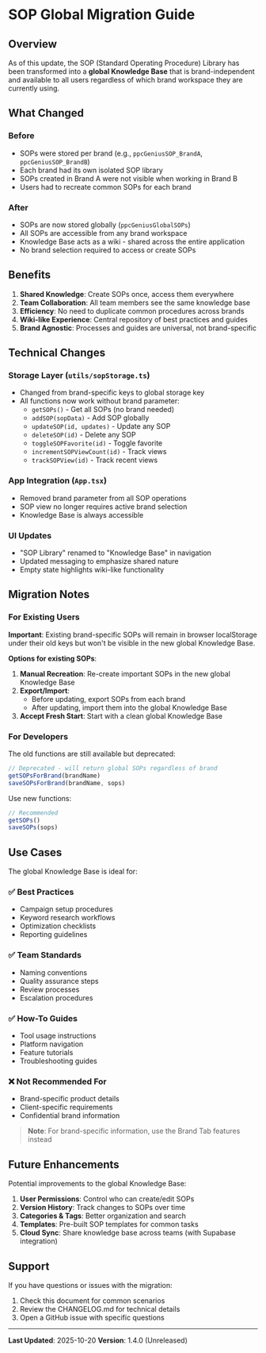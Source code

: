 # SOP Global Migration Guide

## Overview

As of this update, the SOP (Standard Operating Procedure) Library has been transformed into a **global Knowledge Base** that is brand-independent and available to all users regardless of which brand workspace they are currently using.

## What Changed

### Before
- SOPs were stored per brand (e.g., `ppcGeniusSOP_BrandA`, `ppcGeniusSOP_BrandB`)
- Each brand had its own isolated SOP library
- SOPs created in Brand A were not visible when working in Brand B
- Users had to recreate common SOPs for each brand

### After
- SOPs are now stored globally (`ppcGeniusGlobalSOPs`)
- All SOPs are accessible from any brand workspace
- Knowledge Base acts as a wiki - shared across the entire application
- No brand selection required to access or create SOPs

## Benefits

1. **Shared Knowledge**: Create SOPs once, access them everywhere
2. **Team Collaboration**: All team members see the same knowledge base
3. **Efficiency**: No need to duplicate common procedures across brands
4. **Wiki-like Experience**: Central repository of best practices and guides
5. **Brand Agnostic**: Processes and guides are universal, not brand-specific

## Technical Changes

### Storage Layer (`utils/sopStorage.ts`)
- Changed from brand-specific keys to global storage key
- All functions now work without brand parameter:
  - `getSOPs()` - Get all SOPs (no brand needed)
  - `addSOP(sopData)` - Add SOP globally
  - `updateSOP(id, updates)` - Update any SOP
  - `deleteSOP(id)` - Delete any SOP
  - `toggleSOPFavorite(id)` - Toggle favorite
  - `incrementSOPViewCount(id)` - Track views
  - `trackSOPView(id)` - Track recent views

### App Integration (`App.tsx`)
- Removed brand parameter from all SOP operations
- SOP view no longer requires active brand selection
- Knowledge Base is always accessible

### UI Updates
- "SOP Library" renamed to "Knowledge Base" in navigation
- Updated messaging to emphasize shared nature
- Empty state highlights wiki-like functionality

## Migration Notes

### For Existing Users

**Important**: Existing brand-specific SOPs will remain in browser localStorage under their old keys but won't be visible in the new global Knowledge Base.

**Options for existing SOPs**:

1. **Manual Recreation**: Re-create important SOPs in the new global Knowledge Base
2. **Export/Import**: 
   - Before updating, export SOPs from each brand
   - After updating, import them into the global Knowledge Base
3. **Accept Fresh Start**: Start with a clean global Knowledge Base

### For Developers

The old functions are still available but deprecated:
```typescript
// Deprecated - will return global SOPs regardless of brand
getSOPsForBrand(brandName)
saveSOPsForBrand(brandName, sops)
```

Use new functions:
```typescript
// Recommended
getSOPs()
saveSOPs(sops)
```

## Use Cases

The global Knowledge Base is ideal for:

### ✅ Best Practices
- Campaign setup procedures
- Keyword research workflows
- Optimization checklists
- Reporting guidelines

### ✅ Team Standards
- Naming conventions
- Quality assurance steps
- Review processes
- Escalation procedures

### ✅ How-To Guides
- Tool usage instructions
- Platform navigation
- Feature tutorials
- Troubleshooting guides

### ❌ Not Recommended For
- Brand-specific product details
- Client-specific requirements
- Confidential brand information

> **Note**: For brand-specific information, use the Brand Tab features instead

## Future Enhancements

Potential improvements to the global Knowledge Base:

1. **User Permissions**: Control who can create/edit SOPs
2. **Version History**: Track changes to SOPs over time
3. **Categories & Tags**: Better organization and search
4. **Templates**: Pre-built SOP templates for common tasks
5. **Cloud Sync**: Share knowledge base across teams (with Supabase integration)

## Support

If you have questions or issues with the migration:

1. Check this document for common scenarios
2. Review the CHANGELOG.md for technical details
3. Open a GitHub issue with specific questions

---

**Last Updated**: 2025-10-20
**Version**: 1.4.0 (Unreleased)
